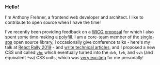 ### Hello!

I'm Anthony Frehner, a frontend web developer and architect. I like to contribute to open source when I have the time! 

I've recently been providing feedback on a [WICG proposal](https://github.com/WICG/app-history) for which I also spent some time making a [polyfill](https://github.com/frehner/appHistory). I am a core-team member of the [single-spa](https://single-spa.js.org) open source library, I occasionally give conference talks - here's my talk at [React Rally 2019](https://youtu.be/RgqSlRbbvwA) - and [write technical articles](https://dev.to/frehner), and I proposed a new CSS unit called [`vhc`](https://github.com/w3c/csswg-drafts/issues/4329) which eventually turned into the `dvh`, `lvh`, and `svh` (and equivalent `*vw`) CSS units, which was [very exciting](https://twitter.com/frehner_a/status/1405915191582380041) for me personally!
